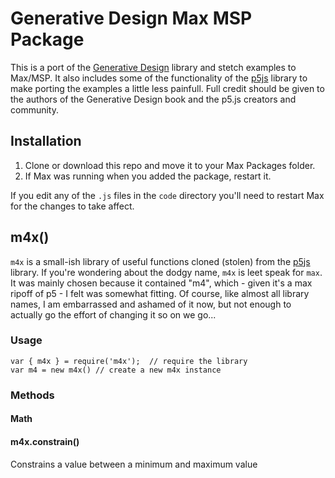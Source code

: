 # Generative Design Max MSP Package

This is a port of the [Generative Design](http://www.generative-gestaltung.de/) library and stetch examples to Max/MSP. It also includes some of the functionality of the [p5js](https://p5js.org/) library to make porting the examples a little less painfull. Full credit should be given to the authors of the Generative Design book and the p5.js creators and community.

## Installation

1. Clone or download this repo and move it to your Max Packages folder.
2. If Max was running when you added the package, restart it.

If you edit any of the `.js` files in the `code` directory you'll need to restart Max for the changes to take affect.

## m4x()

`m4x` is a small-ish library of useful functions cloned (stolen) from the [p5js](https://p5js.org/) library. If you're wondering about the dodgy name, `m4x` is leet speak for `max`. It was mainly chosen because it contained "m4", which - given it's a max ripoff of p5 - I felt was somewhat fitting. Of course, like almost all library names, I am embarrassed and ashamed of it now, but not enough to actually go the effort of changing it so on we go...

### Usage

```
var { m4x } = require('m4x');  // require the library
var m4 = new m4x() // create a new m4x instance

```

### Methods

#### Math

#### m4x.constrain()

Constrains a value between a minimum and maximum value

```

```
